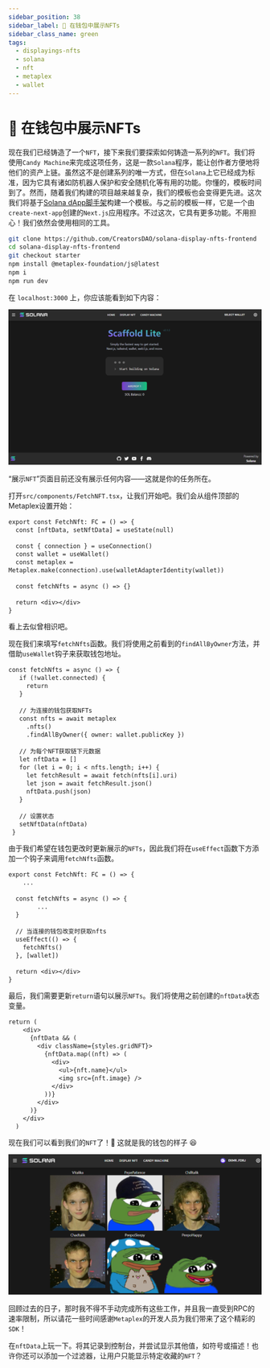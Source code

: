 ```yaml
---
sidebar_position: 38
sidebar_label: 📱 在钱包中展示NFTs
sidebar_class_name: green
tags:
  - displayings-nfts
  - solana
  - nft
  - metaplex
  - wallet
---
```


# 📱 在钱包中展示NFTs

现在我们已经铸造了一个`NFT`，接下来我们要探索如何铸造一系列的`NFT`。我们将使用`Candy Machine`来完成这项任务，这是一款`Solana`程序，能让创作者方便地将他们的资产上链。虽然这不是创建系列的唯一方式，但在`Solana`上它已经成为标准，因为它具有诸如防机器人保护和安全随机化等有用的功能。你懂的，模板时间到了。然而，随着我们构建的项目越来越复杂，我们的模板也会变得更先进。这次我们将基于[Solana dApp脚手架](https://github.com/solana-labs/dapp-scaffold)构建一个模板。与之前的模板一样，它是一个由`create-next-app`创建的`Next.js`应用程序。不过这次，它具有更多功能。不用担心！我们依然会使用相同的工具。

```bash
git clone https://github.com/CreatorsDAO/solana-display-nfts-frontend
cd solana-display-nfts-frontend
git checkout starter
npm install @metaplex-foundation/js@latest
npm i
npm run dev
```

在 `localhost:3000` 上，你应该能看到如下内容：

![](./img/display-from-wallet.png)

“展示`NFT`”页面目前还没有展示任何内容——这就是你的任务所在。

打开`src/components/FetchNFT.tsx`，让我们开始吧。我们会从组件顶部的Metaplex设置开始：

```tsx
export const FetchNft: FC = () => {
  const [nftData, setNftData] = useState(null)

  const { connection } = useConnection()
  const wallet = useWallet()
  const metaplex = Metaplex.make(connection).use(walletAdapterIdentity(wallet))

  const fetchNfts = async () => {}

  return <div></div>
}
```

看上去似曾相识吧。

现在我们来填写`fetchNfts`函数。我们将使用之前看到的`findAllByOwner`方法，并借助`useWallet`钩子来获取钱包地址。

```tsx
const fetchNfts = async () => {
   if (!wallet.connected) {
     return
   }

   // 为连接的钱包获取NFTs
   const nfts = await metaplex
     .nfts()
     .findAllByOwner({ owner: wallet.publicKey })

   // 为每个NFT获取链下元数据
   let nftData = []
   for (let i = 0; i < nfts.length; i++) {
     let fetchResult = await fetch(nfts[i].uri)
     let json = await fetchResult.json()
     nftData.push(json)
   }

   // 设置状态
   setNftData(nftData)
 }
```

由于我们希望在钱包更改时更新展示的`NFTs`，因此我们将在`useEffect`函数下方添加一个钩子来调用`fetchNfts`函数。

```tsx
export const FetchNft: FC = () => {
	...

  const fetchNfts = async () => {
		...
  }

  // 当连接的钱包改变时获取nfts
  useEffect(() => {
    fetchNfts()
  }, [wallet])

  return <div></div>
}
```

最后，我们需要更新`return`语句以展示`NFTs`。我们将使用之前创建的`nftData`状态变量。

```tsx
return (
    <div>
      {nftData && (
        <div className={styles.gridNFT}>
          {nftData.map((nft) => (
            <div>
              <ul>{nft.name}</ul>
              <img src={nft.image} />
            </div>
          ))}
        </div>
      )}
    </div>
  )
```

现在我们可以看到我们的`NFT`了！🎉 这就是我的钱包的样子 😆

![](./img/nfts-wallet.png)

回顾过去的日子，那时我不得不手动完成所有这些工作，并且我一直受到RPC的速率限制，所以请花一些时间感谢`Metaplex`的开发人员为我们带来了这个精彩的`SDK`！

在`nftData`上玩一下。将其记录到控制台，并尝试显示其他值，如符号或描述！也许你还可以添加一个过滤器，让用户只能显示特定收藏的`NFT`？

